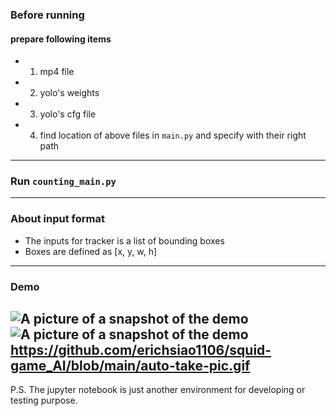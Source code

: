 ### Before running
#### prepare following items
* 1. mp4 file
* 2. yolo's weights
* 3. yolo's cfg file
* 4. find location of above files in `main.py` and specify with their right path
---
### Run `counting_main.py`
---
### About input format
* The inputs for tracker is a list of bounding boxes
* Boxes are defined as [x, y, w, h]
---
### Demo
![A picture of a snapshot of the demo](https://i.imgur.com/cldZbR7.jpg)
![A picture of a snapshot of the demo](https://github.com/erichsiao1106/squid-game_AI/blob/main/auto-take-pic.gif)
https://github.com/erichsiao1106/squid-game_AI/blob/main/auto-take-pic.gif
---
P.S. The jupyter notebook is just another environment for developing or testing purpose.
